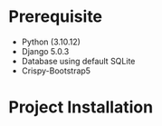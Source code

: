 # Prerequisite
- Python (3.10.12)
- Django 5.0.3
- Database using default SQLite
- Crispy-Bootstrap5

# Project Installation
